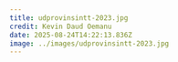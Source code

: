 ```yaml
---
title: udprovinsintt-2023.jpg
credit: Kevin Daud Oemanu
date: 2025-08-24T14:22:13.836Z
image: ../images/udprovinsintt-2023.jpg
---
```


